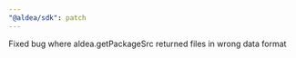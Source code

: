 ```yaml
---
"@aldea/sdk": patch
---
```


Fixed bug where aldea.getPackageSrc returned files in wrong data format

